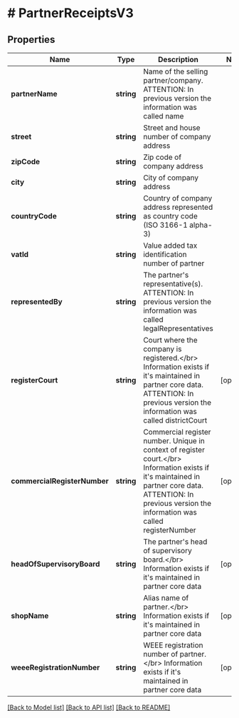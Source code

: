# # PartnerReceiptsV3

## Properties

Name | Type | Description | Notes
------------ | ------------- | ------------- | -------------
**partnerName** | **string** | Name of the selling partner/company.  ATTENTION: In previous version the information was called name |
**street** | **string** | Street and house number of company address |
**zipCode** | **string** | Zip code of company address |
**city** | **string** | City of company address |
**countryCode** | **string** | Country of company address represented as country code (ISO 3166-1 alpha-3) |
**vatId** | **string** | Value added tax identification number of partner |
**representedBy** | **string** | The partner&#39;s representative(s).  ATTENTION: In previous version the information was called legalRepresentatives |
**registerCourt** | **string** | Court where the company is registered.&lt;/br&gt; Information exists if it&#39;s maintained in partner core data.  ATTENTION: In previous version the information was called districtCourt | [optional]
**commercialRegisterNumber** | **string** | Commercial register number. Unique in context of register court.&lt;/br&gt; Information exists if it&#39;s maintained in partner core data.  ATTENTION: In previous version the information was called registerNumber | [optional]
**headOfSupervisoryBoard** | **string** | The partner&#39;s head of supervisory board.&lt;/br&gt; Information exists if it&#39;s maintained in partner core data | [optional]
**shopName** | **string** | Alias name of partner.&lt;/br&gt; Information exists if it&#39;s maintained in partner core data | [optional]
**weeeRegistrationNumber** | **string** | WEEE registration number of partner.&lt;/br&gt; Information exists if it&#39;s maintained in partner core data | [optional]

[[Back to Model list]](../../README.md#models) [[Back to API list]](../../README.md#endpoints) [[Back to README]](../../README.md)
